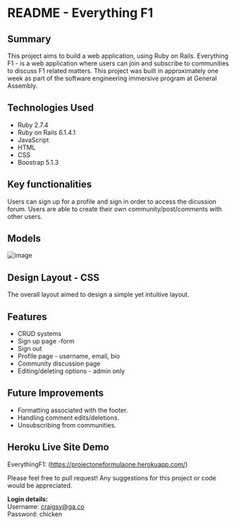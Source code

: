 # README - Everything F1

## Summary
This project aims to build a web application, using Ruby on Rails. Everything F1 - is a web application where users can join and subscribe to communities to discuss F1 related matters. This project was built in approximately one week as part of the software engineering immersive program at General Assembly.

## Technologies Used

- Ruby 2.7.4
- Ruby on Rails 6.1.4.1
- JavaScript
- HTML
- CSS
- Boostrap 5.1.3

## Key functionalities
Users can sign up for a profile and sign in order to access the dicussion forum. Users are able to create their own community/post/comments with other users.

## Models
![image](https://user-images.githubusercontent.com/58867358/139190508-67dd73a5-da68-424e-9b77-f7097a3a9bb0.png)


## Design Layout - CSS
The overall layout aimed to design a simple yet intuitive layout. 

## Features

- CRUD systems
- Sign up page -form
- Sign out
- Profile page - username, email, bio
- Community discussion page
- Editing/deleting options - admin only

## Future Improvements

- Formatting associated with the footer.
- Handling comment edits/deletions.
- Unsubscribing from communities.

## Heroku Live Site Demo

EverythingF1: (https://projectoneformulaone.herokuapp.com/)

Please feel free to pull request! Any suggestions for this project or code would be appreciated.

**Login details:**  
Username: craigsy@ga.co  
Password: chicken

